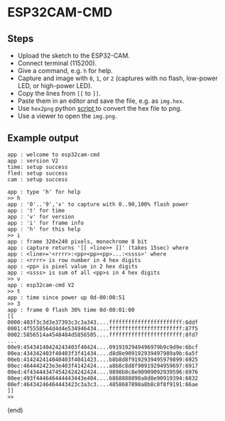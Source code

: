 # ESP32CAM-CMD


## Steps

- Upload the sketch to the ESP32-CAM.
- Connect terminal (115200).
- Give a command, e.g. `h` for help.
- Capture and image with `0`, `1`, or `2` (captures with no flash, low-power LED, or high-power LED).
- Copy the lines from `[[` to `]]`.
- Paste them in an editor and save the file, e.g. as `img.hex`.
- Use `hex2png` python [script ](../py-hex2png) to convert the hex file to png.
- Use a viewer to open the `img.png`.


## Example output

```text
app : welcome to esp32cam-cmd
app : version V2
time: setup success
fled: setup success
cam : setup success

app : type 'h' for help
>> h
app : '0'..'9','x' to capture with 0..90,100% flash power
app : 't' for time
app : 'v' for version
app : 'i' for frame info
app : 'h' for this help
>> i
app : frame 320x240 pixels, monochrome 8 bit
app : capture returns '[[ <line>+ ]]' (takes 15sec) where
app : <line>='<rrrr>:<pp><pp><pp>...:<ssss>' where
app : <rrrr> is row number in 4 hex digits
app : <pp> is pixel value in 2 hex digits
app : <ssss> is sum of all <pp>s in 4 hex digits
>> v
app : esp32cam-cmd V2
>> t
app : time since power up 0d-00:00:51
>> 3
app : frame 0 flash 30% time 0d-00:01:00 
[[
0000:403f3c3d3e37393c3c3a343....fffffffffffffffffffffff:6ddf
0001:4f5558564d4d4e534946434....fffffffffffffffffffffff:87f5
0002:5856514a4548484d5856505....fffffffffffffffffffffff:8fd7
...                            
00e9:45434140424243403f40424....0919192949496979b9c9d9e:6bcf
00ea:434342403f40403f3f41434....d8d8e909192939497989a9b:6a5f
00eb:414242414040403f4041423....b8b8d8f9192939495979899:6925
00ec:464442423e3e403f4142424....a8b8c8d8f90919294959697:6917
00ed:4f434443474542424242424....9898b8c8e90909092939596:6976
00ee:493f444646444443443e404....6868888898a8d8e90919394:6832
00ef:46434246464443423c3a3c3....4858687898a8b8c8f8f9191:66ae
]]
>> 
```

(end)


